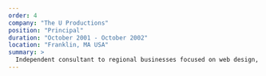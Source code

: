 ```yaml
---
order: 4
company: "The U Productions"
position: "Principal"
duration: "October 2001 - October 2002"
location: "Franklin, MA USA"
summary: >
  Independent consultant to regional businesses focused on web design, development and deployment. Implement workflow-based web applications and digital marketing initiatives.
---
```

